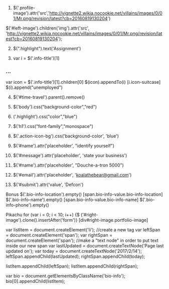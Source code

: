 
1) $('.profile-image').attr('src','http://vignette2.wikia.nocookie.net/villains/images/0/01/Mr.png/revision/latest?cb=20160819130204')

$('#left-image').children('img').attr('src', 'http://vignette2.wikia.nocookie.net/villains/images/0/01/Mr.png/revision/latest?cb=20160819130204');


2) $(".highlight").text('Assignment')


3) var i = $('.info-title')[1]
<h3 class=​"info-title">​…​</h3>​
var icon = $('.info-title')[1].children[0]
$(icon).appendTo(i)
[i.icon-suitcase]
$(i).append("unemployed")

4)  $('#time-travel').parent().remove()

5) $('body').css("background-color","red")

6) ('.highlight').css("color","blue")

7) $('h1').css("font-family","monospace")

8) $('.action-icon-bg').css('background-color', 'blue')

9) $('#name').attr('placeholder', "identify yourself")

10) $('#message').attr('placeholder', 'state your business')

11) $('#name').attr('placeholder', "Douche-a-tron 5000")

12) $('#email').attr('placeholder', 'koalathebear@gmail.com')

13) $('#submit').attr('value', 'Defcon')

Bonus
$('.bio-info-location').empty()
[span.bio-info-value.bio-info-location]
$('.bio-info-name').empty()
[span.bio-info-value.bio-info-name]
$('.bio-info-phone').empty()

Pikachu
for (var i = 0; i < 10; i++) {$ ('#right-image').clone().insertAfter('form')}
[div#right-image.portfolio-image]


var listItem = document.createElement('li'); //create a new tag var leftSpan = document.createElement('span'); var rightSpan = document.createElement('span'); //make a "text node" in order to put text inside our new span var lastUpdated = document.createTextNode('Page last updated on'); var today = document.createTextNode('2017/2/14');
leftSpan.appendChild(lastUpdated); rightSpan.appendChild(today);

listItem.appendChild(leftSpan); listItem.appendChild(rightSpan);

var bio = document.getElementsByClassName('bio-info'); bio[0].appendChild(listItem);
